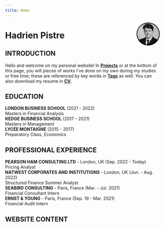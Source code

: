 ```yaml
---
title: Home
---
```


[<img src="crop_hp.png" style="max-width:15%;min-width:40px;float:right;" alt="Github repo" />](https://www.linkedin.com/in/hadrien-pistre/)

# Hadrien Pistre

## INTRODUCTION

Hello and welcome on my personal website! In **[Projects](https://www.hadrienpistre.com/categories/)** or at the bottom of this page, you will pieces of works I've done on my own during my studies or free time; these are referenced by key words in **[Tags](https://www.hadrienpistre.com/tags/)** as well. You can also download my resume in **[CV](https://www.hadrienpistre.com/hadrien_pistre_cv.pdf)**. 

## EDUCATION

**LONDON BUSINESS SCHOOL** (2021 - 2022)\
Masters in Financial Analysis\
**KEDGE BUSINESS SCHOOL** (2017 - 2021)\
Masters in Management\
**LYCÉE MONTAIGNE** (2015 - 2017)\
Preparatory Class, Economics

## PROFESSIONAL EXPERIENCE

**PEARSON HAM CONSULTING LTD** - London, UK (Sep. 2022 - Today)\
Pricing Analyst\
**NATWEST CORPORATES AND INSTITUTIONS** - London, UK (Jun. - Aug. 2022)\
Structured Finance Summer Analyst\
**SEABIRD CONSULTING** - Paris, France (Mar. - Jul. 2021)\
Financial Consultant Intern\
**ERNST & YOUNG** - Paris, France (Sep. 19 - Mar. 2021)\
Financial Audit Intern

## WEBSITE CONTENT